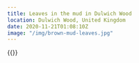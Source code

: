 ```yaml
---
title: Leaves in the mud in Dulwich Wood
location: Dulwich Wood, United Kingdom
date: 2020-11-21T01:08:10Z
image: "/img/brown-mud-leaves.jpg"
---
```


{{<photo src="/img/brown-mud-leaves.jpg">}}
